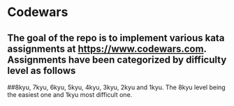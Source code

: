 # Codewars

## The goal of the repo is to implement various kata assignments at https://www.codewars.com. Assignments have been categorized by difficulty level as follows
##8kyu, 7kyu, 6kyu, 5kyu, 4kyu, 3kyu, 2kyu and 1kyu. The 8kyu level being the easiest one and 1kyu most difficult one.
